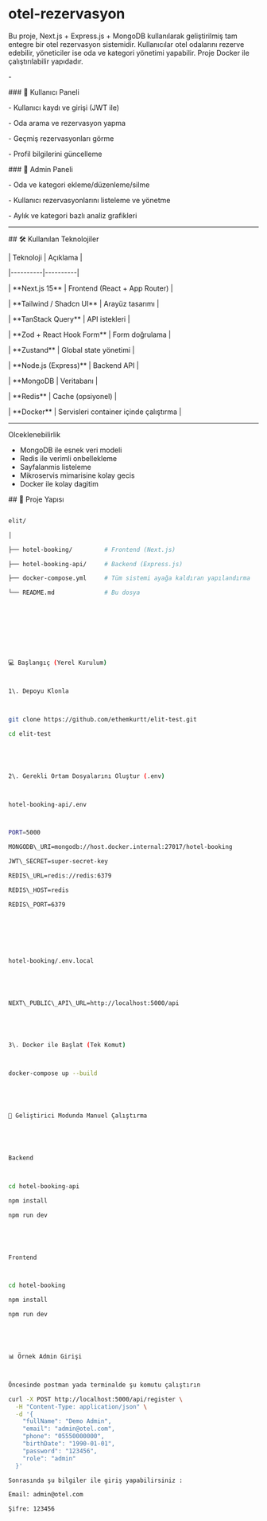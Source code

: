 # otel-rezervasyon





Bu proje, Next.js + Express.js + MongoDB kullanılarak geliştirilmiş tam entegre bir otel rezervasyon sistemidir. Kullanıcılar otel odalarını rezerve edebilir, yöneticiler ise oda ve kategori yönetimi yapabilir. Proje Docker ile çalıştırılabilir yapıdadır.



\-



\### 🎯 Kullanıcı Paneli

\- Kullanıcı kaydı ve girişi (JWT ile)

\- Oda arama ve rezervasyon yapma

\- Geçmiş rezervasyonları görme

\- Profil bilgilerini güncelleme



\### 🔧 Admin Paneli

\- Oda ve kategori ekleme/düzenleme/silme

\- Kullanıcı rezervasyonlarını listeleme ve yönetme

\- Aylık ve kategori bazlı analiz grafikleri



---



\## 🛠️ Kullanılan Teknolojiler



| Teknoloji | Açıklama |

|----------|----------|

| \*\*Next.js 15\*\* | Frontend (React + App Router) |

| \*\*Tailwind / Shadcn UI\*\* | Arayüz tasarımı |

| \*\*TanStack Query\*\* | API istekleri |

| \*\*Zod + React Hook Form\*\* | Form doğrulama |

| \*\*Zustand\*\* | Global state yönetimi |

| \*\*Node.js (Express)\*\* | Backend API |

| \*\*MongoDB  | Veritabanı |

| \*\*Redis\*\* | Cache (opsiyonel) |

| \*\*Docker\*\* | Servisleri container içinde çalıştırma |



---


Olceklenebilirlik

- MongoDB ile esnek veri modeli
- Redis ile verimli onbellekleme
- Sayfalanmis listeleme
- Mikroservis mimarisine kolay gecis
- Docker ile kolay dagitim


\## 📁 Proje Yapısı



```bash

elit/

│

├── hotel-booking/         # Frontend (Next.js)

├── hotel-booking-api/     # Backend (Express.js)

├── docker-compose.yml     # Tüm sistemi ayağa kaldıran yapılandırma

└── README.md              # Bu dosya









💻 Başlangıç (Yerel Kurulum)



1\. Depoyu Klonla



git clone https://github.com/ethemkurtt/elit-test.git

cd elit-test





2\. Gerekli Ortam Dosyalarını Oluştur (.env)



hotel-booking-api/.env



PORT=5000

MONGODB\_URI=mongodb://host.docker.internal:27017/hotel-booking

JWT\_SECRET=super-secret-key

REDIS\_URL=redis://redis:6379

REDIS\_HOST=redis

REDIS\_PORT=6379







hotel-booking/.env.local





NEXT\_PUBLIC\_API\_URL=http://localhost:5000/api





3\. Docker ile Başlat (Tek Komut)



docker-compose up --build





🧪 Geliştirici Modunda Manuel Çalıştırma





Backend



cd hotel-booking-api

npm install

npm run dev





Frontend



cd hotel-booking

npm install

npm run dev





📊 Örnek Admin Girişi



Öncesinde postman yada terminalde şu komutu çalıştırın 

curl -X POST http://localhost:5000/api/register \
  -H "Content-Type: application/json" \
  -d '{
    "fullName": "Demo Admin",
    "email": "admin@otel.com",
    "phone": "05550000000",
    "birthDate": "1990-01-01",
    "password": "123456",
    "role": "admin"
  }'

Sonrasında şu bilgiler ile giriş yapabilirsiniz : 

Email: admin@otel.com

Şifre: 123456



